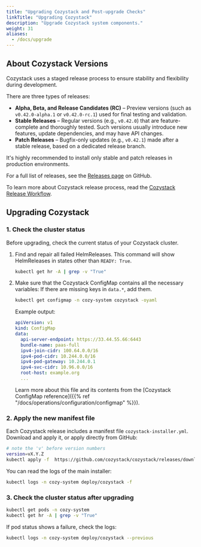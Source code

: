 ```yaml
---
title: "Upgrading Cozystack and Post-upgrade Checks"
linkTitle: "Upgrading Cozystack"
description: "Upgrade Cozystack system components."
weight: 31
aliases:
  - /docs/upgrade
---
```


## About Cozystack Versions

Cozystack uses a staged release process to ensure stability and flexibility during development.

There are three types of releases:

-   **Alpha, Beta, and Release Candidates (RC)** – Preview versions (such as `v0.42.0-alpha.1` or `v0.42.0-rc.1`) used for final testing and validation.
-   **Stable Releases** – Regular versions (e.g., `v0.42.0`) that are feature-complete and thoroughly tested.
    Such versions usually introduce new features, update dependencies, and may have API changes.
-   **Patch Releases** – Bugfix-only updates (e.g., `v0.42.1`) made after a stable release, based on a dedicated release branch.

It's highly recommended to install only stable and patch releases in production environments.

For a full list of releases, see the [Releases page](https://github.com/cozystack/cozystack/releases) on GitHub.

To learn more about Cozystack release process, read the [Cozystack Release Workflow](https://github.com/cozystack/cozystack/blob/main/docs/release.md).

## Upgrading Cozystack

### 1. Check the cluster status

Before upgrading, check the current status of your Cozystack cluster.


1.  Find and repair all failed HelmReleases.
    This command will show HelmReleases in states other than `READY: True`.

    ```bash
    kubectl get hr -A | grep -v "True"
    ```

1.  Make sure that the Cozystack ConfigMap contains all the necessary variables:
    If there are missing keys in `data.*`, add them.
    
    ```bash
    kubectl get configmap -n cozy-system cozystack -oyaml
    ```
    Example output:
    ```yaml
    apiVersion: v1
    kind: ConfigMap
    data:
      api-server-endpoint: https://33.44.55.66:6443
      bundle-name: paas-full
      ipv4-join-cidr: 100.64.0.0/16
      ipv4-pod-cidr: 10.244.0.0/16
      ipv4-pod-gateway: 10.244.0.1
      ipv4-svc-cidr: 10.96.0.0/16
      root-host: example.org
      ...
    ```

    Learn more about this file and its contents from the [Cozystack ConfigMap reference]({{% ref "/docs/operations/configuration/configmap" %}}).

### 2. Apply the new manifest file

Each Cozystack release includes a manifest file `cozystack-installer.yml`.
Download and apply it, or apply directly from GitHub:

```bash
# note the 'v' before version numbers
version=vX.Y.Z
kubectl apply -f  https://github.com/cozystack/cozystack/releases/download/$version/cozystack-installer.yaml
```

You can read the logs of the main installer:

```bash
kubectl logs -n cozy-system deploy/cozystack -f
```

### 3. Check the cluster status after upgrading

```bash
kubectl get pods -n cozy-system
kubectl get hr -A | grep -v "True"
```

If pod status shows a failure, check the logs:

```bash
kubectl logs -n cozy-system deploy/cozystack --previous
```


